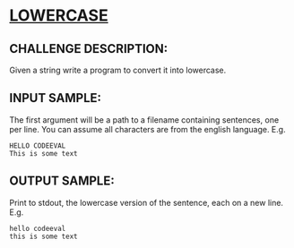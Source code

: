 # [LOWERCASE]

## CHALLENGE DESCRIPTION:

Given a string write a program to convert it into lowercase.

## INPUT SAMPLE:

The first argument will be a path to a filename containing sentences, one per line. You can assume all characters are from the english language. E.g.

```
HELLO CODEEVAL
This is some text
```

## OUTPUT SAMPLE:

Print to stdout, the lowercase version of the sentence, each on a new line. E.g.

```
hello codeeval
this is some text
```

[LOWERCASE]:https://www.codeeval.com/open_challenges/20/
